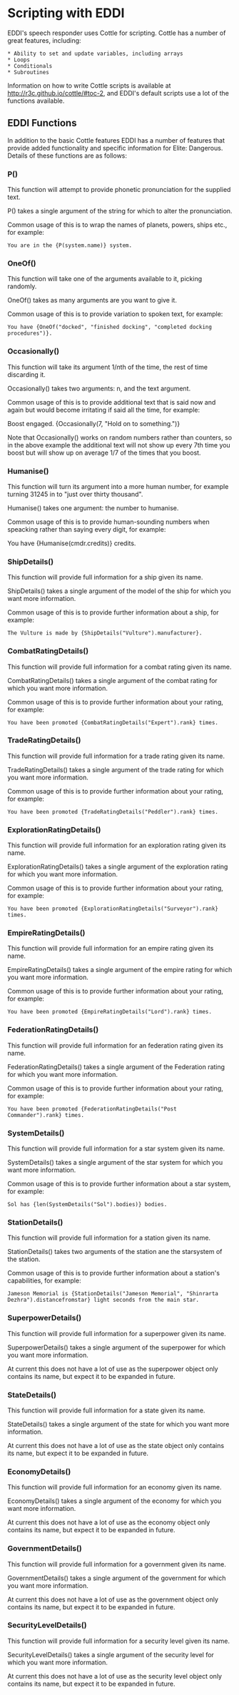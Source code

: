 ﻿# Scripting with EDDI

EDDI's speech responder uses Cottle for scripting.  Cottle has a number of great features, including:

    * Ability to set and update variables, including arrays
    * Loops
    * Conditionals
    * Subroutines

Information on how to write Cottle scripts is available at http://r3c.github.io/cottle/#toc-2, and EDDI's default scripts use a lot of the functions available.

## EDDI Functions

In addition to the basic Cottle features EDDI has a number of features that provide added functionality and specific information for Elite: Dangerous.  Details of these functions are as follows:

### P()

This function will attempt to provide phonetic pronunciation for the supplied text.

P() takes a single argument of the string for which to alter the pronunciation.

Common usage of this is to wrap the names of planets, powers, ships etc., for example:

    You are in the {P(system.name)} system.

### OneOf()

This function will take one of the arguments available to it, picking randomly.

OneOf() takes as many arguments are you want to give it.

Common usage of this is to provide variation to spoken text, for example:

    You have {OneOf("docked", "finished docking", "completed docking procedures")}.

### Occasionally()

This function will take its argument 1/*n*th of the time, the rest of time discarding it.

Occasionally() takes two arguments: n, and the text argument.

Common usage of this is to provide additional text that is said now and again but would become irritating if said all the time, for example:

   Boost engaged.  {Occasionally(7, "Hold on to something.")}

Note that Occasionally() works on random numbers rather than counters, so in the above example the additional text will not show up every 7th time you boost but will show up on average 1/7 of the times that you boost.

### Humanise()

This function will turn its argument into a more human number, for example turning 31245 in to "just over thirty thousand".

Humanise() takes one argument: the number to humanise.

Common usage of this is to provide human-sounding numbers when speacking rather than saying every digit, for example:

   You have {Humanise(cmdr.credits)} credits.

### ShipDetails()

This function will provide full information for a ship given its name.

ShipDetails() takes a single argument of the model of the ship for which you want more information.

Common usage of this is to provide further information about a ship, for example:

    The Vulture is made by {ShipDetails("Vulture").manufacturer}.

### CombatRatingDetails()

This function will provide full information for a combat rating given its name.

CombatRatingDetails() takes a single argument of the combat rating for which you want more information.

Common usage of this is to provide further information about your rating, for example:

    You have been promoted {CombatRatingDetails("Expert").rank} times.

### TradeRatingDetails()

This function will provide full information for a trade rating given its name.

TradeRatingDetails() takes a single argument of the trade rating for which you want more information.

Common usage of this is to provide further information about your rating, for example:

    You have been promoted {TradeRatingDetails("Peddler").rank} times.

### ExplorationRatingDetails()

This function will provide full information for an exploration rating given its name.

ExplorationRatingDetails() takes a single argument of the exploration rating for which you want more information.

Common usage of this is to provide further information about your rating, for example:

    You have been promoted {ExplorationRatingDetails("Surveyor").rank} times.

### EmpireRatingDetails()

This function will provide full information for an empire rating given its name.

EmpireRatingDetails() takes a single argument of the empire rating for which you want more information.

Common usage of this is to provide further information about your rating, for example:

    You have been promoted {EmpireRatingDetails("Lord").rank} times.

### FederationRatingDetails()

This function will provide full information for an federation rating given its name.

FederationRatingDetails() takes a single argument of the Federation rating for which you want more information.

Common usage of this is to provide further information about your rating, for example:

    You have been promoted {FederationRatingDetails("Post Commander").rank} times.

### SystemDetails()

This function will provide full information for a star system given its name.

SystemDetails() takes a single argument of the star system for which you want more information.

Common usage of this is to provide further information about a star system, for example:

    Sol has {len(SystemDetails("Sol").bodies)} bodies.

### StationDetails()

This function will provide full information for a station given its name.

StationDetails() takes two arguments of the station ane the starsystem of the station.

Common usage of this is to provide further information about a station's capabilities, for example:

    Jameson Memorial is {StationDetails("Jameson Memorial", "Shinrarta Dezhra").distancefromstar} light seconds from the main star.

### SuperpowerDetails()

This function will provide full information for a superpower given its name.

SuperpowerDetails() takes a single argument of the superpower for which you want more information.

At current this does not have a lot of use as the superpower object only contains its name, but expect it to be expanded in future.

### StateDetails()

This function will provide full information for a state given its name.

StateDetails() takes a single argument of the state for which you want more information.

At current this does not have a lot of use as the state object only contains its name, but expect it to be expanded in future.

### EconomyDetails()

This function will provide full information for an economy given its name.

EconomyDetails() takes a single argument of the economy for which you want more information.

At current this does not have a lot of use as the economy object only contains its name, but expect it to be expanded in future.

### GovernmentDetails()

This function will provide full information for a government given its name.

GovernmentDetails() takes a single argument of the government for which you want more information.

At current this does not have a lot of use as the government object only contains its name, but expect it to be expanded in future.

### SecurityLevelDetails()

This function will provide full information for a security level given its name.

SecurityLevelDetails() takes a single argument of the security level for which you want more information.

At current this does not have a lot of use as the security level object only contains its name, but expect it to be expanded in future.
